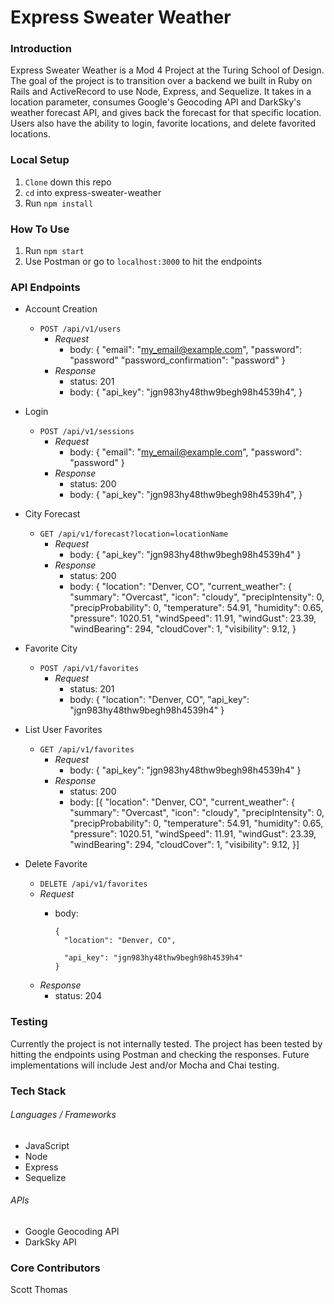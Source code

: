 # Express Sweater Weather

### Introduction
Express Sweater Weather is a Mod 4 Project at the Turing School of Design. The goal of the project is to transition over a backend we built in Ruby on Rails and ActiveRecord to use Node, Express, and Sequelize. It takes in a location parameter, consumes Google's Geocoding API and DarkSky's weather forecast API, and gives back the forecast for that specific location. Users also have the ability to login, favorite locations, and delete favorited locations.

### Local Setup
1. `Clone` down this repo
1. `cd` into express-sweater-weather
1. Run `npm install`


### How To Use
1. Run `npm start`
1. Use Postman or go to `localhost:3000` to hit the endpoints

### API Endpoints
  - Account Creation
    - `POST /api/v1/users`
      - _Request_
        - body:
            {
              "email": "my_email@example.com",
              "password": "password"
              "password_confirmation": "password"
            }
      - _Response_
        - status: 201
        - body:
              {
                "api_key": "jgn983hy48thw9begh98h4539h4",
              }
  - Login
    - `POST /api/v1/sessions`
      - _Request_
        - body:
              {
                "email": "my_email@example.com",
                "password": "password"
              }
      - _Response_
        - status: 200
        - body:
              {
                "api_key": "jgn983hy48thw9begh98h4539h4",
              }
  - City Forecast
    - `GET /api/v1/forecast?location=locationName`
      - _Request_
        - body:
              {
                "api_key": "jgn983hy48thw9begh98h4539h4"
              }
      - _Response_
        - status: 200
        - body:
              {
              "location": "Denver, CO",
              "current_weather": {
                "summary": "Overcast",
                "icon": "cloudy",
                "precipIntensity": 0,
                "precipProbability": 0,
                "temperature": 54.91,
                "humidity": 0.65,
                "pressure": 1020.51,
                "windSpeed": 11.91,
                "windGust": 23.39,
                "windBearing": 294,
                "cloudCover": 1,
                "visibility": 9.12,
              }
  - Favorite City
    - `POST /api/v1/favorites`
      - _Request_
        - status: 201
        - body:
              {
                "location": "Denver, CO",
                "api_key": "jgn983hy48thw9begh98h4539h4"
              }
  - List User Favorites
    - `GET /api/v1/favorites`
      - _Request_
        - body:
              {
                "api_key": "jgn983hy48thw9begh98h4539h4"
              }
      - _Response_
        - status: 200
        - body:
              [{
              "location": "Denver, CO",
              "current_weather": {
                "summary": "Overcast",
                "icon": "cloudy",
                "precipIntensity": 0,
                "precipProbability": 0,
                "temperature": 54.91,
                "humidity": 0.65,
                "pressure": 1020.51,
                "windSpeed": 11.91,
                "windGust": 23.39,
                "windBearing": 294,
                "cloudCover": 1,
                "visibility": 9.12,
              }]

  - Delete Favorite
    - `DELETE /api/v1/favorites`
    - _Request_
      - body:

            {
              "location": "Denver, CO",

              "api_key": "jgn983hy48thw9begh98h4539h4"
            }

    - _Response_
      - status: 204

### Testing
Currently the project is not internally tested. The project has been tested by hitting the endpoints using Postman and checking the responses. Future implementations will include Jest and/or Mocha and Chai testing.

### Tech Stack
###### Languages / Frameworks
  - JavaScript
  - Node
  - Express
  - Sequelize

###### APIs
  - Google Geocoding API
  - DarkSky API

### Core Contributors
Scott Thomas
